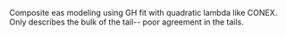 Composite eas modeling using GH fit with quadratic lambda like CONEX. Only describes the bulk of the tail-- poor agreement in the tails. 